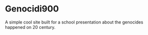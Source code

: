 # Genocidi900
A simple cool site built for a school presentation about the genocides happened on 20 century.
